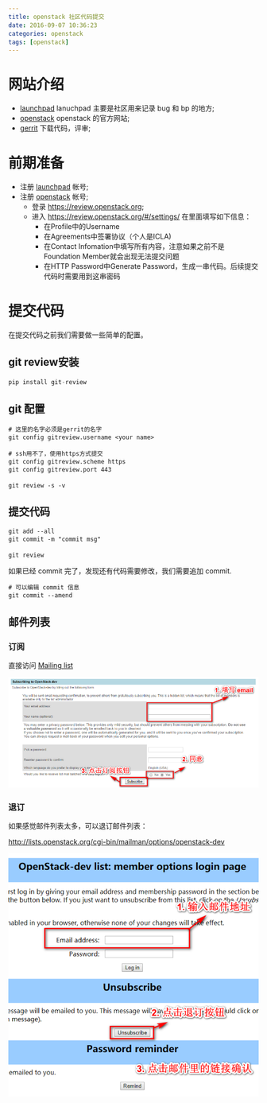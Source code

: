 ```yaml
---
title: openstack 社区代码提交
date: 2016-09-07 10:36:23
categories: openstack
tags: [openstack]
---
```


# 网站介绍

* [launchpad](https://launchpad.net/openstack) lanuchpad 主要是社区用来记录 bug 和 bp 的地方;
* [openstack](https://www.openstack.org/) openstack 的官方网站;
* [gerrit](https://review.openstack.org) 下载代码，评审;

<!-- more -->

# 前期准备

* 注册 [launchpad](https://launchpad.net/openstack) 帐号;
* 注册 [openstack](https://www.openstack.org/profile) 帐号;
    - 登录 https://review.openstack.org;
    - 进入 https://review.openstack.org/#/settings/ 在里面填写如下信息：
        - 在Profile中的Username
        - 在Agreements中签署协议（个人是ICLA)
        - 在Contact Infomation中填写所有内容，注意如果之前不是Foundation Member就会出现无法提交问题
        - 在HTTP Password中Generate Password，生成一串代码。后续提交代码时需要用到这串密码


# 提交代码

在提交代码之前我们需要做一些简单的配置。

## git review安装

```python
pip install git-review
```


## git 配置

```shell
# 这里的名字必须是gerrit的名字
git config gitreview.username <your name>

# ssh用不了，使用https方式提交
git config gitreview.scheme https
git config gitreview.port 443

git review -s -v
```

## 提交代码

```shell
git add --all
git commit -m "commit msg"

git review
```

如果已经 commit 完了，发现还有代码需要修改，我们需要追加 commit.

```shell
# 可以编辑 commit 信息
git commit --amend
```

## 邮件列表

### 订阅

直接访问 [Mailing list](http://lists.openstack.org/cgi-bin/mailman/listinfo/openstack-dev)

![subscribe](contribute/mailling.png)

### 退订

如果感觉邮件列表太多，可以退订邮件列表：

http://lists.openstack.org/cgi-bin/mailman/options/openstack-dev

![unsubscribeunsubscribe](contribute/unsubscribe.png)